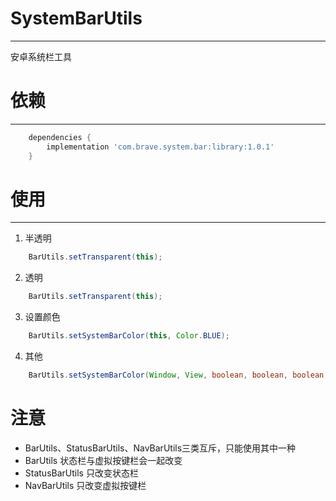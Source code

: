 # SystemBarUtils
---
安卓系统栏工具


# 依赖
---
```groovy
	dependencies {
		implementation 'com.brave.system.bar:library:1.0.1'
	}
```


# 使用
---

 1. 半透明

```java
    BarUtils.setTransparent(this);
```

 2. 透明

```java
	BarUtils.setTransparent(this);
```

 3. 设置颜色

```java
	BarUtils.setSystemBarColor(this, Color.BLUE);
```

4. 其他

```java
	BarUtils.setSystemBarColor(Window, View, boolean, boolean, boolean, boolean, boolean, boolean, int, int)
```

# 注意
    
- BarUtils、StatusBarUtils、NavBarUtils三类互斥，只能使用其中一种
- BarUtils 状态栏与虚拟按键栏会一起改变
- StatusBarUtils 只改变状态栏
- NavBarUtils 只改变虚拟按键栏